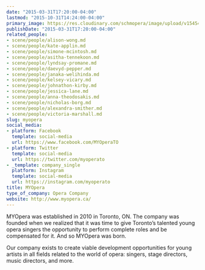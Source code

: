 ```yaml
---
date: "2015-03-31T17:20:00-04:00"
lastmod: "2015-10-31T14:24:00-04:00"
primary_image: https://res.cloudinary.com/schmopera/image/upload/v1545409169/media/webhook-uploads/1446315868994/Logo---MYO.jpg.jpg
publishDate: "2015-03-31T17:20:00-04:00"
related_people:
- scene/people/alison-wong.md
- scene/people/kate-applin.md
- scene/people/simone-mcintosh.md
- scene/people/asitha-tennekoon.md
- scene/people/lyndsay-promane.md
- scene/people/daevyd-pepper.md
- scene/people/janaka-welihinda.md
- scene/people/kelsey-vicary.md
- scene/people/johnathon-kirby.md
- scene/people/jessica-lane.md
- scene/people/anna-theodosakis.md
- scene/people/nicholas-borg.md
- scene/people/alexandra-smither.md
- scene/people/victoria-marshall.md
slug: myopera
social_media:
- platform: Facebook
  template: social-media
  url: https://www.facebook.com/MYOperaTO
- platform: Twitter
  template: social-media
  url: https://twitter.com/myoperato
- _template: company_single
  platform: Instagram
  template: social-media
  url: https://instagram.com/myoperato
title: MYOpera
type_of_company: Opera Company
website: http://www.myopera.ca/
---
```


MYOpera was established in 2010 in Toronto, ON. The company was founded when we realized that it was time to give Toronto’s talented young opera singers the opportunity to perform complete roles and be compensated for it. And so MYOpera was born.

Our company exists to create viable development opportunities for young artists in all fields related to the world of opera: singers, stage directors, music directors, and more.
